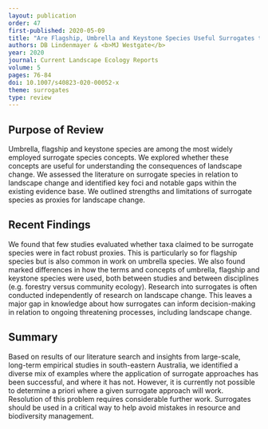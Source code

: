 ```yaml
---
layout: publication
order: 47
first-published: 2020-05-09
title: "Are Flagship, Umbrella and Keystone Species Useful Surrogates to Understand the Consequences of Landscape Change?"
authors: DB Lindenmayer & <b>MJ Westgate</b>
year: 2020
journal: Current Landscape Ecology Reports
volume: 5
pages: 76-84
doi: 10.1007/s40823-020-00052-x
theme: surrogates
type: review
---
```

## Purpose of Review
Umbrella, flagship and keystone species are among the most widely employed surrogate species concepts. We explored whether these concepts are useful for understanding the consequences of landscape change. We assessed the literature on surrogate species in relation to landscape change and identified key foci and notable gaps within the existing evidence base. We outlined strengths and limitations of surrogate species as proxies for landscape change.

## Recent Findings
We found that few studies evaluated whether taxa claimed to be surrogate species were in fact robust proxies. This is particularly so for flagship species but is also common in work on umbrella species. We also found marked differences in how the terms and concepts of umbrella, flagship and keystone species were used, both between studies and between disciplines (e.g. forestry versus community ecology). Research into surrogates is often conducted independently of research on landscape change. This leaves a major gap in knowledge about how surrogates can inform decision-making in relation to ongoing threatening processes, including landscape change.

## Summary
Based on results of our literature search and insights from large-scale, long-term empirical studies in south-eastern Australia, we identified a diverse mix of examples where the application of surrogate approaches has been successful, and where it has not. However, it is currently not possible to determine a priori where a given surrogate approach will work. Resolution of this problem requires considerable further work. Surrogates should be used in a critical way to help avoid mistakes in resource and biodiversity management.